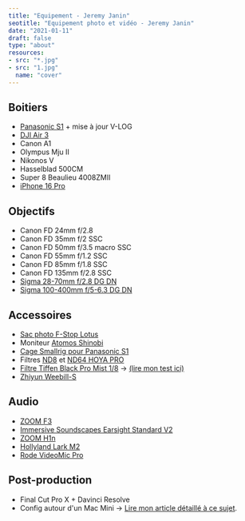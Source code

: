 ```yaml
---
title: "Equipement - Jeremy Janin"
seotitle: "Equipement photo et vidéo - Jeremy Janin"
date: "2021-01-11"
draft: false
type: "about"
resources:
- src: "*.jpg"
- src: "1.jpg"
  name: "cover"
---
```

## Boitiers

- [Panasonic S1](https://www.digit-photo.com/PANASONIC-Lumix-S1-Boitier-Nu-rPANASONICDCS1EK.html?dpa_id=21) + mise à jour V-LOG
- [DJI Air 3](https://dp.gt/a/oz5sd53o)
- Canon A1
- Olympus Mju II
- Nikonos V
- Hasselblad 500CM
- Super 8 Beaulieu 4008ZMII
- [iPhone 16 Pro](https://amzn.to/4hMNT5x)

## Objectifs
- Canon FD 24mm f/2.8
- Canon FD 35mm f/2 SSC
- Canon FD 50mm f/3.5 macro SSC
- Canon FD 55mm f/1.2 SSC
- Canon FD 85mm f/1.8 SSC
- Canon FD 135mm f/2.8 SSC
- [Sigma 28-70mm f/2.8 DG DN](https://dp.gt/a/xxtv4cnw)
- [Sigma 100-400mm f/5-6.3 DG DN](https://dp.gt/a/umzjcra2)

## Accessoires
- [Sac photo F-Stop Lotus](https://www.digit-photo.com/F-STOP-Sac-a-Dos-Lotus-32L-Anthracite-rFSTOPFSTM13570.html?dpa_id=21)
- Moniteur [Atomos Shinobi](https://www.digit-photo.com/ATOMOS-Shinobi-Moniteur-5-4k-HDMI-HDR-rATOMOSATOMSHBH01.html?dpa_id=21)
- [Cage Smallrig pour Panasonic S1](https://amzn.to/2SW4U6J)
- Filtres [ND8](https://www.digit-photo.com/HOYA-Filtre-Gris-Neutre-Pro-ND8-D67mm-rHOYAPROND867.html?dpa_id=21) et [ND64 HOYA PRO](https://www.digit-photo.com/HOYA-Filtre-Gris-Neutre-Pro-ND64-D67mm-rHOYAPROND6467.html?dpa_id=21)
- [Filtre Tiffen Black Pro Mist 1/8](https://amzn.to/2TRjAEi) → [(lire mon test ici)](http://jeremyjanin.com/filtre-tiffen-black-pro-mist-lequel-choisir/)
- [Zhiyun Weebill-S](https://amzn.to/2SNybfV)

## Audio

- [ZOOM F3](https://dp.gt/a/4e1wzzk4o)
- [Immersive Soundscapes Earsight Standard V2](https://immersivesoundscapes.com/earsight-standard-v2/)
- [ZOOM H1n](https://dp.gt/a/i5nqjkrt9)
- [Hollyland Lark M2](https://dp.gt/a/lr0mbg3xc)
- [Rode VideoMic Pro](http://amzn.to/2eUJUGG)


## Post-production

- Final Cut Pro X + Davinci Resolve
- Config autour d'un Mac Mini → [Lire mon article détaillé à ce sujet](http://jeremyjanin.com/utiliser-un-mac-mini-pour-le-montage-video-2020).
